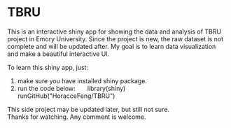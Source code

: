 # TBRU
This is an interactive shiny app for showing the data and analysis of TBRU project in Emory University. Since the project is new, the raw dataset is not complete and will be updated after. My goal is to learn data visualization and make a beautiful interactive UI.

To learn this shiny app, just:
1. make sure you have installed shiny package.
2. run the code below:
       library(shiny)
       runGitHub("HoracceFeng/TBRU")
       
This side project may be updated later, but still not sure.       
Thanks for watching. Any comment is welcome. 
